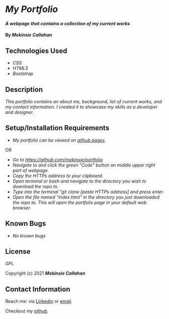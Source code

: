 # _My Portfolio_

#### _A webpage that contains a collection of my current works_

#### By _**Mekinsie Callahan**_

## Technologies Used

* _CSS_
* _HTML5_
* _Bootstrap_

## Description

_This portfolio contains an about me, background, list of current works, and my contact information. I created it to showcase my skills as a developer and designer._

## Setup/Installation Requirements
* _My portfolio can be viewed on <a href="https://mekinsie.github.io/portfolio" target="_blank">github pages</a>._

OR

* _Go to https://github.com/mekinsie/portfolio_
* _Navigate to and click the green "Code" button on middle upper right part of webpage._
* _Copy the HTTPs address to your clipboard._
* _Open terminal or bash and navigate to the directory you wish to download the repo to._
* _Type into the terminal "git clone [paste HTTPs address] and press enter._
* _Open the file named "index.html" in the directory you just downloaded the repo to. This will open the portfolio page in your default web browser._

## Known Bugs

* _No known bugs_

## License

_GPL_

Copyright (c) 2021 **_Mekinsie Callahan_**

## Contact Information

Reach me: via <a href="https://www.linkedin.com/in/mekinsie/" target="_blank">Linkedin</a> or <a href="mailto:mekinsie.aja@gmail.com" target="_blank">email</a></li>.

Checkout my <a href="https://github.com/mekinsie" target="_blank">github</a>.
